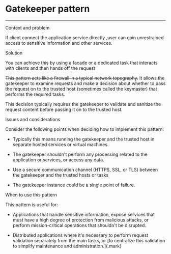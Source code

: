 # Gatekeeper pattern



---

Context and problem

If client connect the application service directly ,user can gain unrestrained access to sensitive information and other services.

Solution

You can achieve this by using a facade or a dedicated task that interacts with clients and then hands off the request



~~This pattern acts like a firewall in a typical network topography.~~ It allows the gatekeeper to examine requests and make a decision about whether to pass the request on to the trusted host (sometimes called the keymaster) that performs the required tasks.



This decision typically requires the gatekeeper to validate and sanitize the request content before passing it on to the trusted host.

Issues and considerations

Consider the following points when deciding how to implement this pattern:



- Typically this means running the gatekeeper and the trusted host in separate hosted services or virtual machines.



- The gatekeeper shouldn't perform any processing related to the application or services, or access any data.



- Use a secure communication channel (HTTPS, SSL, or TLS) between the gatekeeper and the trusted hosts or tasks





- The gatekeeper instance could be a single point of failure.

When to use this pattern

This pattern is useful for:

- Applications that handle sensitive information, expose services that must have a high degree of protection from malicious attacks, or perform mission-critical operations that shouldn't be disrupted.



- Distributed applications where it's necessary to perform request validation separately from the main tasks, or [to centralize this validation to simplify maintenance and administration.]{.mark}
